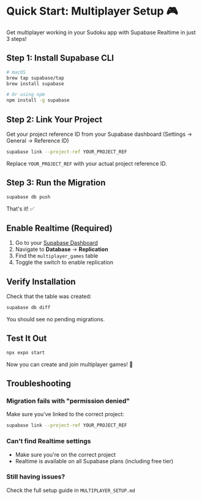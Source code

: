 # Quick Start: Multiplayer Setup 🎮

Get multiplayer working in your Sudoku app with Supabase Realtime in just 3 steps!

## Step 1: Install Supabase CLI

```bash
# macOS
brew tap supabase/tap
brew install supabase

# Or using npm
npm install -g supabase
```

## Step 2: Link Your Project

Get your project reference ID from your Supabase dashboard (Settings → General → Reference ID)

```bash
supabase link --project-ref YOUR_PROJECT_REF
```

Replace `YOUR_PROJECT_REF` with your actual project reference ID.

## Step 3: Run the Migration

```bash
supabase db push
```

That's it! ✅

## Enable Realtime (Required)

1. Go to your [Supabase Dashboard](https://supabase.com/dashboard)
2. Navigate to **Database** → **Replication**
3. Find the `multiplayer_games` table
4. Toggle the switch to enable replication

## Verify Installation

Check that the table was created:

```bash
supabase db diff
```

You should see no pending migrations.

## Test It Out

```bash
npx expo start
```

Now you can create and join multiplayer games! 🎉

## Troubleshooting

### Migration fails with "permission denied"

Make sure you've linked to the correct project:
```bash
supabase link --project-ref YOUR_PROJECT_REF
```

### Can't find Realtime settings

- Make sure you're on the correct project
- Realtime is available on all Supabase plans (including free tier)

### Still having issues?

Check the full setup guide in `MULTIPLAYER_SETUP.md`

